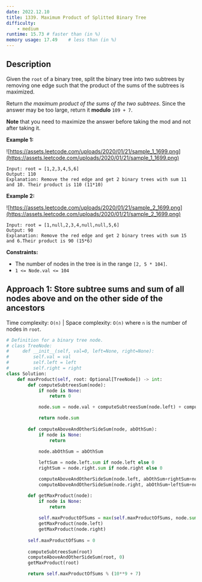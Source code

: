 ```yaml
---
date: 2022.12.10
title: 1339. Maximum Product of Splitted Binary Tree
difficulty:
    - medium
runtime: 15.73 # faster than (in %)
memory usage: 17.49    # less than (in %)
---
```

## Description
Given the `root` of a binary tree, split the binary tree into two subtrees by removing one edge such that the product of the sums of the subtrees is maximized.

Return *the maximum product of the sums of the two subtrees*. Since the answer may be too large, return it **modulo** `109 + 7`.

**Note** that you need to maximize the answer before taking the mod and not after taking it.

**Example 1:**

![https://assets.leetcode.com/uploads/2020/01/21/sample_1_1699.png](https://assets.leetcode.com/uploads/2020/01/21/sample_1_1699.png)

```
Input: root = [1,2,3,4,5,6]
Output: 110
Explanation: Remove the red edge and get 2 binary trees with sum 11 and 10. Their product is 110 (11*10)

```

**Example 2:**

![https://assets.leetcode.com/uploads/2020/01/21/sample_2_1699.png](https://assets.leetcode.com/uploads/2020/01/21/sample_2_1699.png)

```
Input: root = [1,null,2,3,4,null,null,5,6]
Output: 90
Explanation: Remove the red edge and get 2 binary trees with sum 15 and 6.Their product is 90 (15*6)

```

**Constraints:**

- The number of nodes in the tree is in the range `[2, 5 * 104]`.
- `1 <= Node.val <= 104`

## Approach 1: Store subtree sums and sum of all nodes above and on the other side of the ancestors
Time complexity: `O(n)`    |    Space complexity: `O(n)`
where `n` is the number of nodes in `root`.

``` python
# Definition for a binary tree node.
# class TreeNode:
#     def __init__(self, val=0, left=None, right=None):
#         self.val = val
#         self.left = left
#         self.right = right
class Solution:
    def maxProduct(self, root: Optional[TreeNode]) -> int:
        def computeSubtreesSum(node):
            if node is None:
                return 0

            node.sum = node.val + computeSubtreesSum(node.left) + computeSubtreesSum(node.right)

            return node.sum
        
        def computeAboveAndOtherSideSum(node, abOthSum):
            if node is None:
                return
            
            node.abOthSum = abOthSum

            leftSum = node.left.sum if node.left else 0
            rightSum = node.right.sum if node.right else 0

            computeAboveAndOtherSideSum(node.left, abOthSum+rightSum+node.val)
            computeAboveAndOtherSideSum(node.right, abOthSum+leftSum+node.val)

        def getMaxProduct(node):
            if node is None:
                return
            
            self.maxProductOfSums = max(self.maxProductOfSums, node.sum * node.abOthSum)
            getMaxProduct(node.left)
            getMaxProduct(node.right)
        
        self.maxProductOfSums = 0
        
        computeSubtreesSum(root)
        computeAboveAndOtherSideSum(root, 0)
        getMaxProduct(root)

        return self.maxProductOfSums % (10**9 + 7)
```
